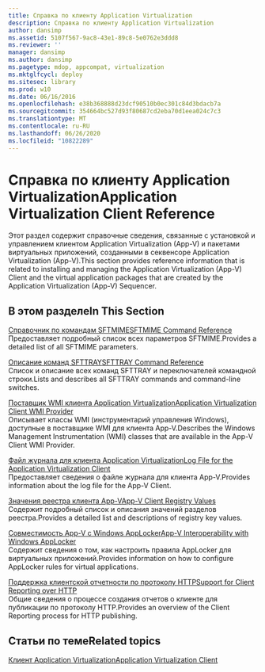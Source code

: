 ```yaml
---
title: Справка по клиенту Application Virtualization
description: Справка по клиенту Application Virtualization
author: dansimp
ms.assetid: 5107f567-9ac8-43e1-89c8-5e0762e3ddd8
ms.reviewer: ''
manager: dansimp
ms.author: dansimp
ms.pagetype: mdop, appcompat, virtualization
ms.mktglfcycl: deploy
ms.sitesec: library
ms.prod: w10
ms.date: 06/16/2016
ms.openlocfilehash: e38b368888d23dcf90510b0ec301c84d3bdacb7a
ms.sourcegitcommit: 354664bc527d93f80687cd2eba70d1eea024c7c3
ms.translationtype: MT
ms.contentlocale: ru-RU
ms.lasthandoff: 06/26/2020
ms.locfileid: "10822289"
---
```

# <span data-ttu-id="071ea-103">Справка по клиенту Application Virtualization</span><span class="sxs-lookup"><span data-stu-id="071ea-103">Application Virtualization Client Reference</span></span>


<span data-ttu-id="071ea-104">Этот раздел содержит справочные сведения, связанные с установкой и управлением клиентом Application Virtualization (App-V) и пакетами виртуальных приложений, созданными в секвенсоре Application Virtualization (App-V).</span><span class="sxs-lookup"><span data-stu-id="071ea-104">This section provides reference information that is related to installing and managing the Application Virtualization (App-V) Client and the virtual application packages that are created by the Application Virtualization (App-V) Sequencer.</span></span>

## <span data-ttu-id="071ea-105">В этом разделе</span><span class="sxs-lookup"><span data-stu-id="071ea-105">In This Section</span></span>


<a href="" id="sftmime--command-reference"></a>[<span data-ttu-id="071ea-106">Справочник по командам SFTMIME</span><span class="sxs-lookup"><span data-stu-id="071ea-106">SFTMIME Command Reference</span></span>](sftmime--command-reference.md)  
<span data-ttu-id="071ea-107">Предоставляет подробный список всех параметров SFTMIME.</span><span class="sxs-lookup"><span data-stu-id="071ea-107">Provides a detailed list of all SFTMIME parameters.</span></span>

<a href="" id="sfttray-command-reference"></a>[<span data-ttu-id="071ea-108">Описание команд SFTTRAY</span><span class="sxs-lookup"><span data-stu-id="071ea-108">SFTTRAY Command Reference</span></span>](sfttray-command-reference.md)  
<span data-ttu-id="071ea-109">Список и описание всех команд SFTTRAY и переключателей командной строки.</span><span class="sxs-lookup"><span data-stu-id="071ea-109">Lists and describes all SFTTRAY commands and command-line switches.</span></span>

<a href="" id="application-virtualization-client-wmi-provider"></a>[<span data-ttu-id="071ea-110">Поставщик WMI клиента Application Virtualization</span><span class="sxs-lookup"><span data-stu-id="071ea-110">Application Virtualization Client WMI Provider</span></span>](application-virtualization-client-wmi-provider.md)  
<span data-ttu-id="071ea-111">Описывает классы WMI (инструментарий управления Windows), доступные в поставщике WMI для клиента App-V.</span><span class="sxs-lookup"><span data-stu-id="071ea-111">Describes the Windows Management Instrumentation (WMI) classes that are available in the App-V Client WMI Provider.</span></span>

<a href="" id="log-file-for-the-application-virtualization-client"></a>[<span data-ttu-id="071ea-112">Файл журнала для клиента Application Virtualization</span><span class="sxs-lookup"><span data-stu-id="071ea-112">Log File for the Application Virtualization Client</span></span>](log-file-for-the-application-virtualization-client.md)  
<span data-ttu-id="071ea-113">Предоставляет сведения о файле журнала для клиента App-V.</span><span class="sxs-lookup"><span data-stu-id="071ea-113">Provides information about the log file for the App-V Client.</span></span>

<a href="" id="app-v-client-registry-values"></a>[<span data-ttu-id="071ea-114">Значения реестра клиента App-V</span><span class="sxs-lookup"><span data-stu-id="071ea-114">App-V Client Registry Values</span></span>](app-v-client-registry-values-sp1.md)  
<span data-ttu-id="071ea-115">Содержит подробный список и описания значений разделов реестра.</span><span class="sxs-lookup"><span data-stu-id="071ea-115">Provides a detailed list and descriptions of registry key values.</span></span>

<a href="" id="app-v-interoperability-with-windows-applocker"></a>[<span data-ttu-id="071ea-116">Совместимость App-V с Windows AppLocker</span><span class="sxs-lookup"><span data-stu-id="071ea-116">App-V Interoperability with Windows AppLocker</span></span>](app-v-interoperability-with-windows-applocker.md)  
<span data-ttu-id="071ea-117">Содержит сведения о том, как настроить правила AppLocker для виртуальных приложений.</span><span class="sxs-lookup"><span data-stu-id="071ea-117">Provides information on how to configure AppLocker rules for virtual applications.</span></span>

<a href="" id="support-for-client-reporting-over-http"></a>[<span data-ttu-id="071ea-118">Поддержка клиентской отчетности по протоколу HTTP</span><span class="sxs-lookup"><span data-stu-id="071ea-118">Support for Client Reporting over HTTP</span></span>](support-for-client-reporting-over-http.md)  
<span data-ttu-id="071ea-119">Общие сведения о процессе создания отчетов о клиенте для публикации по протоколу HTTP.</span><span class="sxs-lookup"><span data-stu-id="071ea-119">Provides an overview of the Client Reporting process for HTTP publishing.</span></span>

## <span data-ttu-id="071ea-120">Статьи по теме</span><span class="sxs-lookup"><span data-stu-id="071ea-120">Related topics</span></span>


[<span data-ttu-id="071ea-121">Клиент Application Virtualization</span><span class="sxs-lookup"><span data-stu-id="071ea-121">Application Virtualization Client</span></span>](application-virtualization-client.md)

 

 





